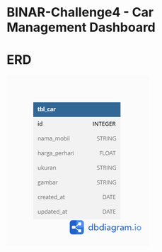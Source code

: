 # BINAR-Challenge4 - Car Management Dashboard


# ERD
![alt text](https://github.com/Irfanca1/BINAR-Challenge4/blob/master/ERD%20Car.png?raw=true)


